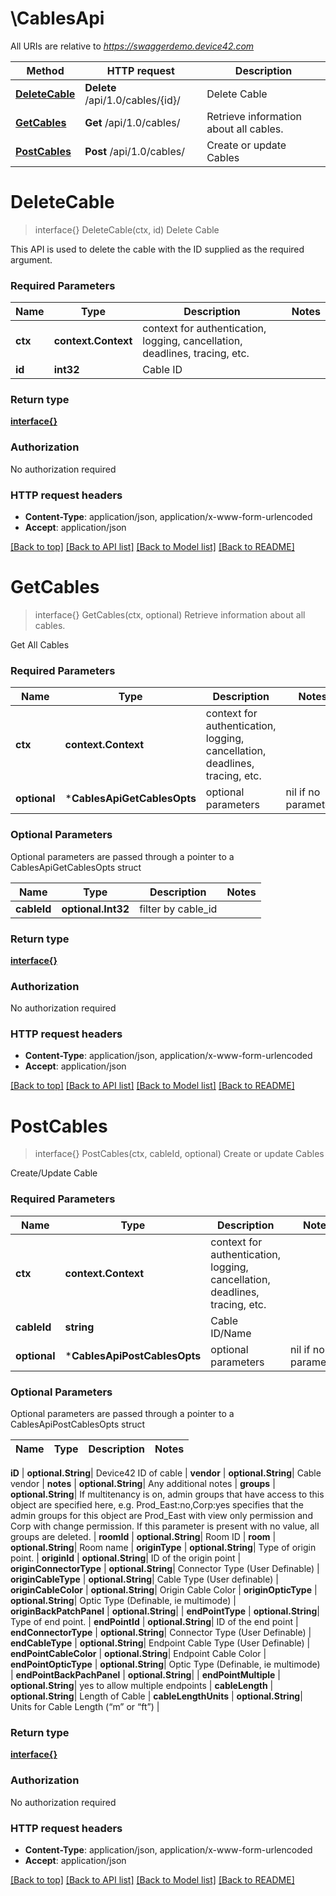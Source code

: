 # \CablesApi

All URIs are relative to *https://swaggerdemo.device42.com*

Method | HTTP request | Description
------------- | ------------- | -------------
[**DeleteCable**](CablesApi.md#DeleteCable) | **Delete** /api/1.0/cables/{id}/ | Delete Cable
[**GetCables**](CablesApi.md#GetCables) | **Get** /api/1.0/cables/ | Retrieve information about all cables.
[**PostCables**](CablesApi.md#PostCables) | **Post** /api/1.0/cables/ | Create or update Cables


# **DeleteCable**
> interface{} DeleteCable(ctx, id)
Delete Cable

This API is used to delete the cable with the ID supplied as the required argument.

### Required Parameters

Name | Type | Description  | Notes
------------- | ------------- | ------------- | -------------
 **ctx** | **context.Context** | context for authentication, logging, cancellation, deadlines, tracing, etc.
  **id** | **int32**| Cable ID | 

### Return type

[**interface{}**](interface{}.md)

### Authorization

No authorization required

### HTTP request headers

 - **Content-Type**: application/json, application/x-www-form-urlencoded
 - **Accept**: application/json

[[Back to top]](#) [[Back to API list]](../README.md#documentation-for-api-endpoints) [[Back to Model list]](../README.md#documentation-for-models) [[Back to README]](../README.md)

# **GetCables**
> interface{} GetCables(ctx, optional)
Retrieve information about all cables.

Get All Cables

### Required Parameters

Name | Type | Description  | Notes
------------- | ------------- | ------------- | -------------
 **ctx** | **context.Context** | context for authentication, logging, cancellation, deadlines, tracing, etc.
 **optional** | ***CablesApiGetCablesOpts** | optional parameters | nil if no parameters

### Optional Parameters
Optional parameters are passed through a pointer to a CablesApiGetCablesOpts struct

Name | Type | Description  | Notes
------------- | ------------- | ------------- | -------------
 **cableId** | **optional.Int32**| filter by cable_id | 

### Return type

[**interface{}**](interface{}.md)

### Authorization

No authorization required

### HTTP request headers

 - **Content-Type**: application/json, application/x-www-form-urlencoded
 - **Accept**: application/json

[[Back to top]](#) [[Back to API list]](../README.md#documentation-for-api-endpoints) [[Back to Model list]](../README.md#documentation-for-models) [[Back to README]](../README.md)

# **PostCables**
> interface{} PostCables(ctx, cableId, optional)
Create or update Cables

Create/Update Cable

### Required Parameters

Name | Type | Description  | Notes
------------- | ------------- | ------------- | -------------
 **ctx** | **context.Context** | context for authentication, logging, cancellation, deadlines, tracing, etc.
  **cableId** | **string**| Cable ID/Name | 
 **optional** | ***CablesApiPostCablesOpts** | optional parameters | nil if no parameters

### Optional Parameters
Optional parameters are passed through a pointer to a CablesApiPostCablesOpts struct

Name | Type | Description  | Notes
------------- | ------------- | ------------- | -------------

 **iD** | **optional.String**| Device42 ID of cable | 
 **vendor** | **optional.String**| Cable vendor | 
 **notes** | **optional.String**| Any additional notes | 
 **groups** | **optional.String**| If multitenancy is on, admin groups that have access to this object are specified here, e.g. Prod_East:no,Corp:yes specifies that the admin groups for this object are Prod_East with view only permission and Corp with change permission. If this parameter is present with no value, all groups are deleted. | 
 **roomId** | **optional.String**| Room ID | 
 **room** | **optional.String**| Room name | 
 **originType** | **optional.String**| Type of origin point. | 
 **originId** | **optional.String**| ID of the origin point | 
 **originConnectorType** | **optional.String**| Connector Type (User Definable) | 
 **originCableType** | **optional.String**| Cable Type (User definable) | 
 **originCableColor** | **optional.String**| Origin Cable Color | 
 **originOpticType** | **optional.String**| Optic Type (Definable, ie multimode) | 
 **originBackPatchPanel** | **optional.String**|  | 
 **endPointType** | **optional.String**| Type of end point. | 
 **endPointId** | **optional.String**| ID of the end point | 
 **endConnectorType** | **optional.String**| Connector Type (User Definable) | 
 **endCableType** | **optional.String**| Endpoint Cable Type (User Definable) | 
 **endPointCableColor** | **optional.String**| Endpoint Cable Color | 
 **endPointOpticType** | **optional.String**| Optic Type (Definable, ie multimode) | 
 **endPointBackPachPanel** | **optional.String**|  | 
 **endPointMultiple** | **optional.String**| yes to allow multiple endpoints | 
 **cableLength** | **optional.String**| Length of Cable | 
 **cableLengthUnits** | **optional.String**| Units for Cable Length (“m” or “ft”) | 

### Return type

[**interface{}**](interface{}.md)

### Authorization

No authorization required

### HTTP request headers

 - **Content-Type**: application/json, application/x-www-form-urlencoded
 - **Accept**: application/json

[[Back to top]](#) [[Back to API list]](../README.md#documentation-for-api-endpoints) [[Back to Model list]](../README.md#documentation-for-models) [[Back to README]](../README.md)

